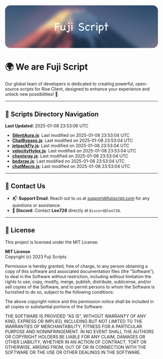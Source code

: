 ![Banner](.github/b.webp)

# 🌍 **We are Fuji Script**

Our global team of developers is dedicated to creating powerful, open-source scripts for Rise Client, designed to enhance your experience and unlock new possibilities! 🌟

---
<!-- SCRIPTS_NAVIGATION_START -->
## 📂 **Scripts Directory Navigation**

**Last Updated**: 2025-01-08 23:53:06 UTC

- **[SilentAura.js](scripts/SilentAura.js)**: Last modified on 2025-01-08 23:53:04 UTC
- **[ChatBypass.js](scripts/ChatBypass.js)**: Last modified on 2025-01-08 23:53:04 UTC
- **[jetpackFly.js](scripts/jetpackFly.js)**: Last modified on 2025-01-08 23:53:04 UTC
- **[velocityHylex.js](scripts/velocityHylex.js)**: Last modified on 2025-01-08 23:53:04 UTC
- **[chestxray.js](scripts/chestxray.js)**: Last modified on 2025-01-08 23:53:04 UTC
- **[bedxray.js](scripts/bedxray.js)**: Last modified on 2025-01-08 23:53:04 UTC
- **[chatMacro.js](scripts/chatMacro.js)**: Last modified on 2025-01-08 23:53:04 UTC

<!-- SCRIPTS_NAVIGATION_END -->

---

## 💬 **Contact Us**  
- 📬 **Support Email**: Reach out to us at [support@fujiscript.com](mailto:support@fujiscript.com) for any questions or assistance.  
- 💬 **Discord**: Contact **Leo728** directly at `Discord@leo728`.

---

## 📜 **License**

This project is licensed under the MIT License.  

**MIT License**  
Copyright (c) 2023 Fuji Scripts  

Permission is hereby granted, free of charge, to any person obtaining a copy of this software and associated documentation files (the "Software"), to deal in the Software without restriction, including without limitation the rights to use, copy, modify, merge, publish, distribute, sublicense, and/or sell copies of the Software, and to permit persons to whom the Software is furnished to do so, subject to the following conditions:  

The above copyright notice and this permission notice shall be included in all copies or substantial portions of the Software.  

THE SOFTWARE IS PROVIDED "AS IS", WITHOUT WARRANTY OF ANY KIND, EXPRESS OR IMPLIED, INCLUDING BUT NOT LIMITED TO THE WARRANTIES OF MERCHANTABILITY, FITNESS FOR A PARTICULAR PURPOSE AND NONINFRINGEMENT. IN NO EVENT SHALL THE AUTHORS OR COPYRIGHT HOLDERS BE LIABLE FOR ANY CLAIM, DAMAGES OR OTHER LIABILITY, WHETHER IN AN ACTION OF CONTRACT, TORT OR OTHERWISE, ARISING FROM, OUT OF OR IN CONNECTION WITH THE SOFTWARE OR THE USE OR OTHER DEALINGS IN THE SOFTWARE.  
